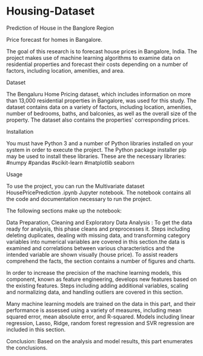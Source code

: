 # Housing-Dataset
Prediction of House in the Banglore Region 


Price forecast for homes in Bangalore.

The goal of this research is to forecast house prices in Bangalore, India. The project makes use of machine learning algorithms to examine data on residential properties and forecast their costs depending on a number of factors, including location, amenities, and area.

Dataset 

The Bengaluru Home Pricing dataset, which includes information on more than 13,000 residential properties in Bangalore, was used for this study. The dataset contains data on a variety of factors, including location, amenities, number of bedrooms, baths, and balconies, as well as the overall size of the property. The dataset also contains the properties' corresponding prices.

Installation 

You must have Python 3 and a number of Python libraries installed on your system in order to execute the project. The Python package installer pip may be used to install these libraries. These are the necessary libraries:
#numpy
#pandas
#scikit-learn
#matplotlib
seaborn

Usage

To use the project, you can run the Multivariate dataset HousePricePrediction .ipynb Jupyter notebook. The notebook contains all the code and documentation necessary to run the project.

The following sections make up the notebook:

Data Preparation, Cleaning and Exploratory Data Analysis : To get the data ready for analysis, this phase cleans and preprocesses it. Steps including deleting duplicates, dealing with missing data, and transforming category variables into numerical variables are covered in this section.the data is examined and correlations between various characteristics and the intended variable are shown visually (house price). To assist readers comprehend the facts, the section contains a number of figures and charts.

In order to increase the precision of the machine learning models, this component, known as feature engineering, develops new features based on the existing features. Steps including adding additional variables, scaling and normalizing data, and handling outliers are covered in this section.

Many machine learning models are trained on the data in this part, and their performance is assessed using a variety of measures, including mean squared error, mean absolute error, and R-squared. Models including linear regression, Lasso, Ridge, random forest regression and SVR regression are included in this section.

Conclusion: Based on the analysis and model results, this part enumerates the conclusions.


